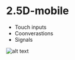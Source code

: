 # 2.5D-mobile

- Touch inputs
- Coonverastions
- Signals

![alt text](https://scontent-fra3-1.xx.fbcdn.net/v/t39.30808-6/339588578_789163232420473_1236066461391149243_n.jpg?_nc_cat=105&ccb=1-7&_nc_sid=5cd70e&_nc_ohc=9Y0gxCCQlLoAX8rJ_Ko&_nc_ht=scontent-fra3-1.xx&oh=00_AfDDNlg8nSorUde8Hki-_E2DIenqpBalRwlNbwbPz25NWw&oe=644660AC)
